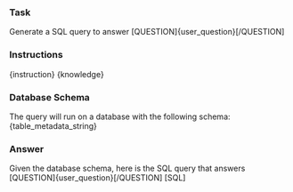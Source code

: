 ### Task
Generate a SQL query to answer [QUESTION]{user_question}[/QUESTION]

### Instructions
{instruction}
{knowledge}

### Database Schema
The query will run on a database with the following schema:
{table_metadata_string}

### Answer
Given the database schema, here is the SQL query that answers [QUESTION]{user_question}[/QUESTION]
[SQL]
